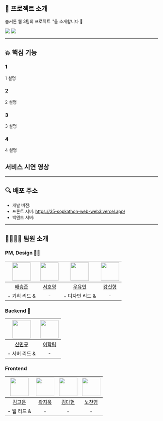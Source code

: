 ## 👋 프로젝트 소개 

솝커톤 웹 3팀의 프로젝트 ''을 소개합니다 🙌 


<img src="https://img.shields.io/badge/React-41BADB?style=flat-square&logo=react&logoColor=white" /> <img src="https://img.shields.io/badge/spring boot-6db33f?style=flat-square&logo=springboot&logoColor=white" />

---

## 💥 핵심 기능

### 1
1 설명

### 2
2 설명

### 3
3 설명

### 4
4 설명


## 서비스 시연 영상


---
## 🔍 배포 주소

- 개발 버전:
- 프론트 서버: https://35-sopkathon-web-web3.vercel.app/
- 백엔드 서버:
---

## 👨‍👩‍👧‍👦 팀원 소개

### PM, Design 🚥🎨
| <img src="https://avatars.githubusercontent.com/u/?v=4" width="60" height="60"> | <img src="https://avatars.githubusercontent.com/u/?v=4" width="60" height="60"> | <img src="https://avatars.githubusercontent.com/u/?v=4" width="60" height="60"> | <img src="https://avatars.githubusercontent.com/u/?v=4" width="60" height="60"> |
|:---:|:---:|:---:|:---:|
| [배승준](https://github.com/) | [서호영](https://github.com/) | [우유민]() | [강신형]() |
| - 기획 리드 & | -  | - 디자인 리드 & | -  |

### Backend 📂
| <img src="https://avatars.githubusercontent.com/u/?v=4" width="60" height="60"> | <img src="https://avatars.githubusercontent.com/u/hfjxjjd123?v=4" width="60" height="60"> |
|:---:|:---:|
| [신민규](https://github.com/) | [이학림](https://github.com/) |
| - 서버 리드 & | -  |

### Frontend 
| <img src="https://avatars.githubusercontent.com/gonn-i?v=4" width="60" height="60"> | <img src="https://avatars.githubusercontent.com/gwagjiug?v=4" width="60" height="60"> | <img src="https://avatars.githubusercontent.com/daahyunk?v=4" width="60" height="60"> | <img src="https://avatars.githubusercontent.com/shroqkf?v=4" width="60" height="60"> |
|:---:|:---:|:---:|:---:|
| [김고은](https://github.com/gonn-i) | [곽지욱](https://github.com/gwagjiug) | [김다현](https://github.com/daahyunk) | [노찬영](https://github.com/shroqkf) |
| - 웹 리드 & | -  | -  | -  |
